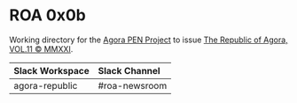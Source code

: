 # ROA 0x0b
Working directory for the [Agora PEN Project](https://github.com/agorahub/AIPs/projects/1) to issue [The Republic of Agora, VOL.11 © MMXXI](https://github.com/agorahub/pen0/releases/tag/v11).

| Slack Workspace | Slack Channel |
| :-------------- | :------------ |
| agora-republic  | #roa-newsroom |
